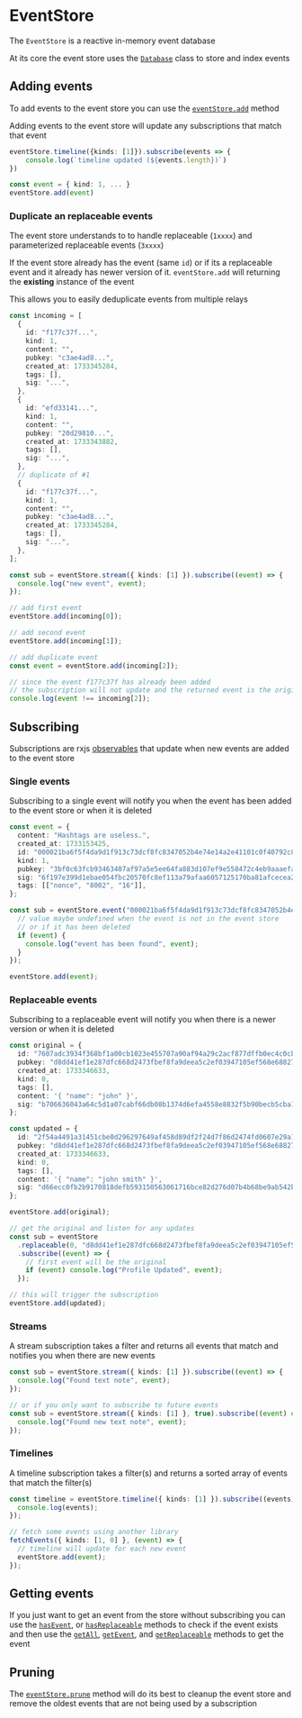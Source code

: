 # EventStore

The `EventStore` is a reactive in-memory event database

At its core the event store uses the [`Database`](https://hzrd149.github.io/applesauce/typedoc/classes/applesauce_core.Database.html) class to store and index events

## Adding events

To add events to the event store you can use the [`eventStore.add`](https://hzrd149.github.io/applesauce/typedoc/classes/applesauce_core.EventStore.html#add) method

Adding events to the event store will update any subscriptions that match that event

```ts
eventStore.timeline({kinds: [1]}).subscribe(events => {
	console.log(`timeline updated (${events.length})`)
})

const event = { kind: 1, ... }
eventStore.add(event)
```

### Duplicate an replaceable events

The event store understands to to handle replaceable (`1xxxx`) and parameterized replaceable events (`3xxxx`)

If the event store already has the event (same `id`) or if its a replaceable event and it already has newer version of it. `eventStore.add` will returning the **existing** instance of the event

This allows you to easily deduplicate events from multiple relays

```ts
const incoming = [
  {
    id: "f177c37f...",
    kind: 1,
    content: "",
    pubkey: "c3ae4ad8...",
    created_at: 1733345284,
    tags: [],
    sig: "...",
  },
  {
    id: "efd33141...",
    kind: 1,
    content: "",
    pubkey: "20d29810...",
    created_at: 1733343882,
    tags: [],
    sig: "...",
  },
  // duplicate of #1
  {
    id: "f177c37f...",
    kind: 1,
    content: "",
    pubkey: "c3ae4ad8...",
    created_at: 1733345284,
    tags: [],
    sig: "...",
  },
];

const sub = eventStore.stream({ kinds: [1] }).subscribe((event) => {
  console.log("new event", event);
});

// add first event
eventStore.add(incoming[0]);

// add second event
eventStore.add(incoming[1]);

// add duplicate event
const event = eventStore.add(incoming[2]);

// since the event f177c37f has already been added
// the subscription will not update and the returned event is the original
console.log(event !== incoming[2]);
```

## Subscribing

Subscriptions are rxjs [observables](https://rxjs.dev/guide/observable) that update when new events are added to the event store

### Single events

Subscribing to a single event will notify you when the event has been added to the event store or when it is deleted

```ts
const event = {
  content: "Hashtags are useless.",
  created_at: 1733153425,
  id: "000021ba6f5f4da9d1f913c73dcf8fc8347052b4e74e14a2e41101c0f40792c8",
  kind: 1,
  pubkey: "3bf0c63fcb93463407af97a5e5ee64fa883d107ef9e558472c4eb9aaaefa459d",
  sig: "6f197e399d1ebae054fbc20570fc8ef113a79afaa6057125170ba81afcecea2449969c9d1dbc61ff50328cae7166e9981734ba29672d9ae45acb675ff45ebd84",
  tags: [["nonce", "8002", "16"]],
};

const sub = eventStore.event("000021ba6f5f4da9d1f913c73dcf8fc8347052b4e74e14a2e41101c0f40792c8").subscribe((event) => {
  // value maybe undefined when the event is not in the event store
  // or if it has been deleted
  if (event) {
    console.log("event has been found", event);
  }
});

eventStore.add(event);
```

### Replaceable events

Subscribing to a replaceable event will notify you when there is a newer version or when it is deleted

```ts
const original = {
  id: "7607adc3934f368bf1a00cb1023e455707a90af94a29c2acf877dffb0ec4c0cb",
  pubkey: "d8dd41ef1e287dfc668d2473fbef8fa9deea5c2ef03947105ef568e68827e7e4",
  created_at: 1733346633,
  kind: 0,
  tags: [],
  content: '{ "name": "john" }',
  sig: "b706636043a64c5d1a07cabf66db08b1374d6efa4558e8832f5b90becb5cba190215a2ec1303e11dac494977801600b012959daa7145fba6d96ae3fcb629759e",
};

const updated = {
  id: "2f54a4491a31451cbe0d296297649af458d89df2f24d7f86d2474fd0607e29a1",
  pubkey: "d8dd41ef1e287dfc668d2473fbef8fa9deea5c2ef03947105ef568e68827e7e4",
  created_at: 1733346633,
  kind: 0,
  tags: [],
  content: '{ "name": "john smith" }',
  sig: "d66ecc0fb2b9170818defb593150563061716bce82d276d07b4b68be9ab542b2d14bb1335eb62971a84be5f315ecf32bdf53000e780a20330f63d7803a1fd95c",
};

eventStore.add(original);

// get the original and listen for any updates
const sub = eventStore
  .replaceable(0, "d8dd41ef1e287dfc668d2473fbef8fa9deea5c2ef03947105ef568e68827e7e4")
  .subscribe((event) => {
    // first event will be the original
    if (event) console.log("Profile Updated", event);
  });

// this will trigger the subscription
eventStore.add(updated);
```

### Streams

A stream subscription takes a filter and returns all events that match and notifies you when there are new events

```ts
const sub = eventStore.stream({ kinds: [1] }).subscribe((event) => {
  console.log("Found text note", event);
});

// or if you only want to subscribe to future events
const sub = eventStore.stream({ kinds: [1] }, true).subscribe((event) => {
  console.log("Found new text note", event);
});
```

### Timelines

A timeline subscription takes a filter(s) and returns a sorted array of events that match the filter(s)

```ts
const timeline = eventStore.timeline({ kinds: [1] }).subscribe((events) => {
  console.log(events);
});

// fetch some events using another library
fetchEvents({ kinds: [1, 0] }, (event) => {
  // timeline will update for each new event
  eventStore.add(event);
});
```

## Getting events

If you just want to get an event from the store without subscribing you can use the [`hasEvent`](https://hzrd149.github.io/applesauce/typedoc/classes/applesauce_core.EventStore.html#hasEvent), or [`hasReplaceable`](https://hzrd149.github.io/applesauce/typedoc/classes/applesauce_core.EventStore.html#hasReplaceable) methods to check if the event exists and then use the [`getAll`](https://hzrd149.github.io/applesauce/typedoc/classes/applesauce_core.EventStore.html#getAll), [`getEvent`](https://hzrd149.github.io/applesauce/typedoc/classes/applesauce_core.EventStore.html#getEvent), and [`getReplaceable`](https://hzrd149.github.io/applesauce/typedoc/classes/applesauce_core.EventStore.html#getReplaceable) methods to get the event

## Pruning

The [`eventStore.prune`](https://hzrd149.github.io/applesauce/typedoc/classes/applesauce_core.EventStore.html#prune) method will do its best to cleanup the event store and remove the oldest events that are not being used by a subscription
